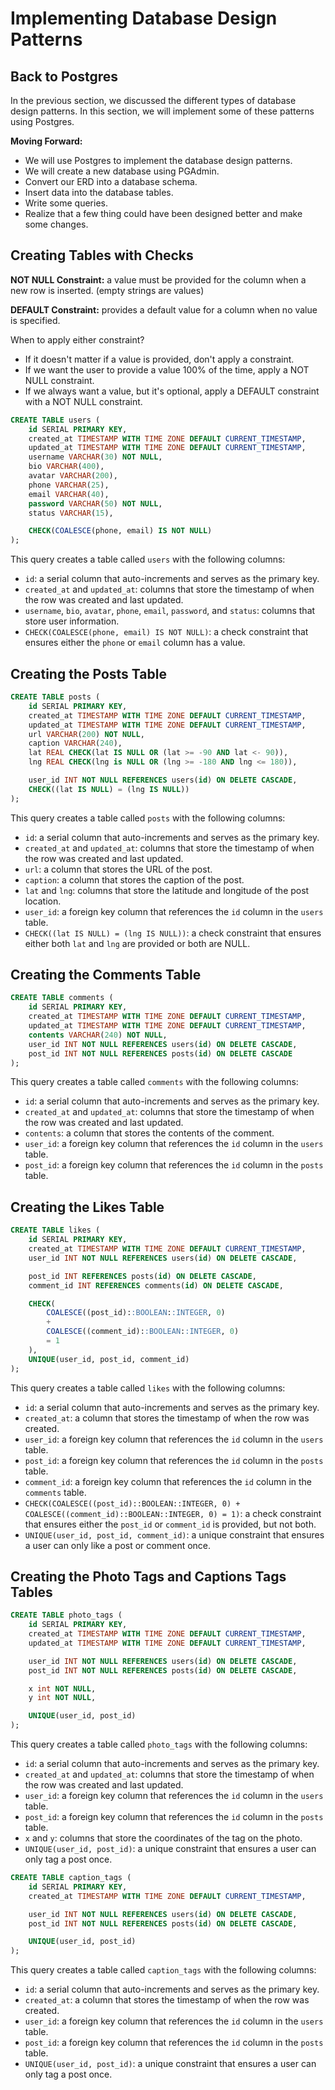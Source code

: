 # Implementing Database Design Patterns

## Back to Postgres

In the previous section, we discussed the different types of database design patterns. In this section, we will implement some of these patterns using Postgres.

**Moving Forward:**

- We will use Postgres to implement the database design patterns.
- We will create a new database using PGAdmin.
- Convert our ERD into a database schema.
- Insert data into the database tables.
- Write some queries.
- Realize that a few thing could have been designed better and make some changes.

## Creating Tables with Checks

**NOT NULL Constraint:** a value must be provided for the column when a new row is inserted.
(empty strings are values)

**DEFAULT Constraint:** provides a default value for a column when no value is specified.

When to apply either constraint?

- If it doesn't matter if a value is provided, don't apply a constraint.
- If we want the user to provide a value 100% of the time, apply a NOT NULL constraint.
- If we always want a value, but it's optional, apply a DEFAULT constraint with a NOT NULL constraint.

```sql
CREATE TABLE users (
	id SERIAL PRIMARY KEY,
	created_at TIMESTAMP WITH TIME ZONE DEFAULT CURRENT_TIMESTAMP,
	updated_at TIMESTAMP WITH TIME ZONE DEFAULT CURRENT_TIMESTAMP,
	username VARCHAR(30) NOT NULL,
	bio VARCHAR(400),
	avatar VARCHAR(200),
	phone VARCHAR(25),
	email VARCHAR(40),
	password VARCHAR(50) NOT NULL,
	status VARCHAR(15),

	CHECK(COALESCE(phone, email) IS NOT NULL)
);
```

This query creates a table called `users` with the following columns:

- `id`: a serial column that auto-increments and serves as the primary key.
- `created_at` and `updated_at`: columns that store the timestamp of when the row was created and last updated.
- `username`, `bio`, `avatar`, `phone`, `email`, `password`, and `status`: columns that store user information.
- `CHECK(COALESCE(phone, email) IS NOT NULL)`: a check constraint that ensures either the `phone` or `email` column has a value.

## Creating the Posts Table

```sql
CREATE TABLE posts (
	id SERIAL PRIMARY KEY,
	created_at TIMESTAMP WITH TIME ZONE DEFAULT CURRENT_TIMESTAMP,
	updated_at TIMESTAMP WITH TIME ZONE DEFAULT CURRENT_TIMESTAMP,
	url VARCHAR(200) NOT NULL,
	caption VARCHAR(240),
	lat REAL CHECK(lat IS NULL OR (lat >= -90 AND lat <- 90)),
	lng REAL CHECK(lng is NULL OR (lng >= -180 AND lng <= 180)),

	user_id INT NOT NULL REFERENCES users(id) ON DELETE CASCADE,
	CHECK((lat IS NULL) = (lng IS NULL))
);
```

This query creates a table called `posts` with the following columns:

- `id`: a serial column that auto-increments and serves as the primary key.
- `created_at` and `updated_at`: columns that store the timestamp of when the row was created and last updated.
- `url`: a column that stores the URL of the post.
- `caption`: a column that stores the caption of the post.
- `lat` and `lng`: columns that store the latitude and longitude of the post location.
- `user_id`: a foreign key column that references the `id` column in the `users` table.
- `CHECK((lat IS NULL) = (lng IS NULL))`: a check constraint that ensures either both `lat` and `lng` are provided or both are NULL.

## Creating the Comments Table

```sql
CREATE TABLE comments (
	id SERIAL PRIMARY KEY,
	created_at TIMESTAMP WITH TIME ZONE DEFAULT CURRENT_TIMESTAMP,
	updated_at TIMESTAMP WITH TIME ZONE DEFAULT CURRENT_TIMESTAMP,
	contents VARCHAR(240) NOT NULL,
	user_id INT NOT NULL REFERENCES users(id) ON DELETE CASCADE,
	post_id INT NOT NULL REFERENCES posts(id) ON DELETE CASCADE
);
```

This query creates a table called `comments` with the following columns:

- `id`: a serial column that auto-increments and serves as the primary key.
- `created_at` and `updated_at`: columns that store the timestamp of when the row was created and last updated.
- `contents`: a column that stores the contents of the comment.
- `user_id`: a foreign key column that references the `id` column in the `users` table.
- `post_id`: a foreign key column that references the `id` column in the `posts` table.

## Creating the Likes Table

```sql
CREATE TABLE likes (
	id SERIAL PRIMARY KEY,
	created_at TIMESTAMP WITH TIME ZONE DEFAULT CURRENT_TIMESTAMP,
	user_id INT NOT NULL REFERENCES users(id) ON DELETE CASCADE,

	post_id INT REFERENCES posts(id) ON DELETE CASCADE,
	comment_id INT REFERENCES comments(id) ON DELETE CASCADE,

	CHECK(
		COALESCE((post_id)::BOOLEAN::INTEGER, 0)
		+
		COALESCE((comment_id)::BOOLEAN::INTEGER, 0)
		= 1
	),
	UNIQUE(user_id, post_id, comment_id)
);
```

This query creates a table called `likes` with the following columns:

- `id`: a serial column that auto-increments and serves as the primary key.
- `created_at`: a column that stores the timestamp of when the row was created.
- `user_id`: a foreign key column that references the `id` column in the `users` table.
- `post_id`: a foreign key column that references the `id` column in the `posts` table.
- `comment_id`: a foreign key column that references the `id` column in the `comments` table.
- `CHECK(COALESCE((post_id)::BOOLEAN::INTEGER, 0) + COALESCE((comment_id)::BOOLEAN::INTEGER, 0) = 1)`: a check constraint that ensures either the `post_id` or `comment_id` is provided, but not both.
- `UNIQUE(user_id, post_id, comment_id)`: a unique constraint that ensures a user can only like a post or comment once.

## Creating the Photo Tags and Captions Tags Tables

```sql
CREATE TABLE photo_tags (
	id SERIAL PRIMARY KEY,
	created_at TIMESTAMP WITH TIME ZONE DEFAULT CURRENT_TIMESTAMP,
	updated_at TIMESTAMP WITH TIME ZONE DEFAULT CURRENT_TIMESTAMP,

	user_id INT NOT NULL REFERENCES users(id) ON DELETE CASCADE,
	post_id INT NOT NULL REFERENCES posts(id) ON DELETE CASCADE,

	x int NOT NULL,
	y int NOT NULL,

	UNIQUE(user_id, post_id)
);
```

This query creates a table called `photo_tags` with the following columns:

- `id`: a serial column that auto-increments and serves as the primary key.
- `created_at` and `updated_at`: columns that store the timestamp of when the row was created and last updated.
- `user_id`: a foreign key column that references the `id` column in the `users` table.
- `post_id`: a foreign key column that references the `id` column in the `posts` table.
- `x` and `y`: columns that store the coordinates of the tag on the photo.
- `UNIQUE(user_id, post_id)`: a unique constraint that ensures a user can only tag a post once.

```sql
CREATE TABLE caption_tags (
	id SERIAL PRIMARY KEY,
	created_at TIMESTAMP WITH TIME ZONE DEFAULT CURRENT_TIMESTAMP,

	user_id INT NOT NULL REFERENCES users(id) ON DELETE CASCADE,
	post_id INT NOT NULL REFERENCES posts(id) ON DELETE CASCADE,

	UNIQUE(user_id, post_id)
);
```

This query creates a table called `caption_tags` with the following columns:

- `id`: a serial column that auto-increments and serves as the primary key.
- `created_at`: a column that stores the timestamp of when the row was created.
- `user_id`: a foreign key column that references the `id` column in the `users` table.
- `post_id`: a foreign key column that references the `id` column in the `posts` table.
- `UNIQUE(user_id, post_id)`: a unique constraint that ensures a user can only tag a post once.
